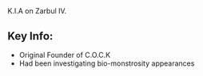 ##
K.I.A on Zarbul IV.

## Key Info:
- Original Founder of C.O.C.K
- Had been investigating bio-monstrosity appearances